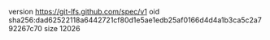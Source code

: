 version https://git-lfs.github.com/spec/v1
oid sha256:dad62522118a6442721cf80d1e5ae1edb25af0166d4d4a1b3ca5c2a792267c70
size 12026
